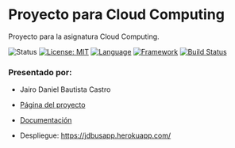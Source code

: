 # Proyecto para Cloud Computing

Proyecto para la asignatura Cloud Computing.

![Status](https://img.shields.io/badge/Status-Documenting-yellow.svg)  [![License: MIT](https://img.shields.io/badge/License-MIT-yellow.svg)](https://opensource.org/licenses/MIT)
[![Language](https://img.shields.io/badge/laguage-java-green.svg)](https://www.java.com/)
[![Framework](https://img.shields.io/badge/framework-spring-yellowgreen.svg)](https://spring.io/)
[![Build Status](https://travis-ci.org/danielbc09/Proyecto_CC.svg?branch=master)](https://travis-ci.org/danielbc09/Proyecto_CC)




### Presentado por:

* Jairo Daniel Bautista Castro

* [Página del proyecto](https://danielbc09.github.io/Proyecto_CC/)

* [Documentación](https://danielbc09.github.io/Proyecto_CC/Documentacion)

* Despliegue: https://jdbusapp.herokuapp.com/